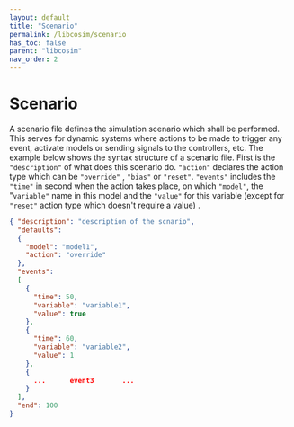 ```yaml
---
layout: default
title: "Scenario"
permalink: /libcosim/scenario
has_toc: false
parent: "libcosim"
nav_order: 2
---
```

# Scenario

A scenario file defines the simulation scenario which shall be performed. This serves for dynamic systems where actions to be made to trigger any event, activate models or sending signals to the controllers, etc. The example below shows the syntax structure of a scenario file. First is the `"description"` of what does this scenario do. 
`"action"` declares the action type which can be `"override"` , `"bias"`  or `"reset"`. `"events"` includes the `"time"` in second when the action takes place, on which `"model"`, the "`variable"` name in this model and the `"value"` for this variable (except for `"reset"` action type which doesn't require a value) .

```json
{ "description": "description of the scnario",
  "defaults": 
  {
    "model": "model1",
    "action": "override"
  },
  "events": 
  [
    {
      "time": 50,
      "variable": "variable1",
      "value": true
    },
    {
      "time": 60,
      "variable": "variable2",
      "value": 1
    },
    {
      ...      event3       ...
    }
  ],
  "end": 100
}
```
